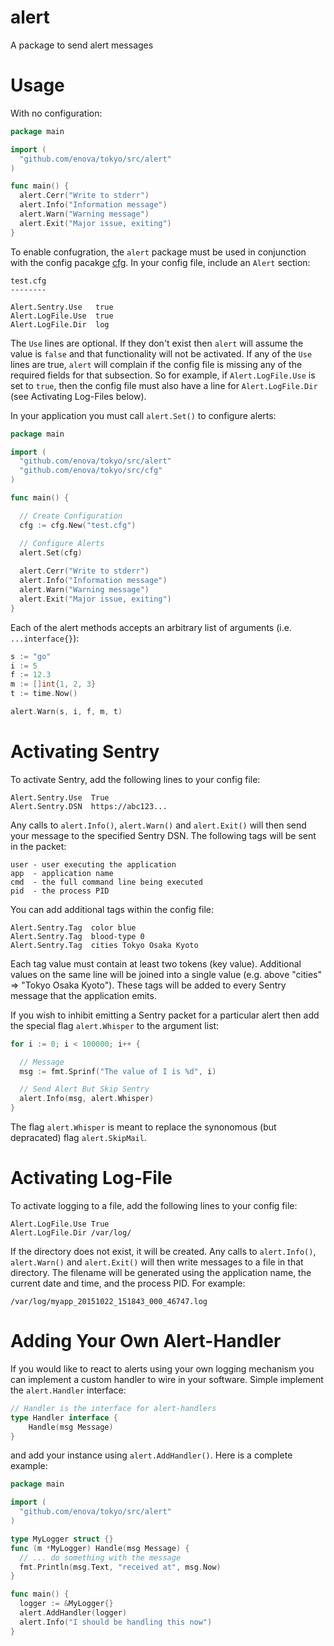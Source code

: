 # alert
A package to send alert messages

# Usage
With no configuration:

```go
package main

import (
  "github.com/enova/tokyo/src/alert"
)

func main() {
  alert.Cerr("Write to stderr")
  alert.Info("Information message")
  alert.Warn("Warning message")
  alert.Exit("Major issue, exiting")
}
```

To enable confugration, the `alert` package must be used in conjunction with the config pacakge [cfg](https://github.com/enova/tokyo/src/cfg).
In your config file, include an `Alert` section:

```
test.cfg
--------

Alert.Sentry.Use   true
Alert.LogFile.Use  true
Alert.LogFile.Dir  log
```

The `Use` lines are optional. If they don't exist then `alert` will assume the value is `false`
and that functionality will not be activated. If any of the `Use` lines are true, `alert` will
complain if the config file is missing any of the required fields for that subsection. So for example,
if `Alert.LogFile.Use` is set to `true`, then the config file must also have a line for `Alert.LogFile.Dir`
(see Activating Log-Files below).

In your application you must call `alert.Set()` to configure alerts:

```go
package main

import (
  "github.com/enova/tokyo/src/alert"
  "github.com/enova/tokyo/src/cfg"
)

func main() {

  // Create Configuration
  cfg := cfg.New("test.cfg")

  // Configure Alerts
  alert.Set(cfg)
  
  alert.Cerr("Write to stderr")
  alert.Info("Information message")
  alert.Warn("Warning message")
  alert.Exit("Major issue, exiting")
}
```

Each of the alert methods accepts an arbitrary list of arguments (i.e. `...interface{}`):

```go
s := "go"
i := 5
f := 12.3
m := []int{1, 2, 3}
t := time.Now()

alert.Warn(s, i, f, m, t)
```

# Activating Sentry

To activate Sentry, add the following lines to your config file:
```
Alert.Sentry.Use  True
Alert.Sentry.DSN  https://abc123...
```
Any calls to `alert.Info()`, `alert.Warn()` and `alert.Exit()` will then send your message to the specified Sentry DSN.
The following tags will be sent in the packet:
```
user - user executing the application
app  - application name
cmd  - the full command line being executed
pid  - the process PID
```
You can add additional tags within the config file:

```
Alert.Sentry.Tag  color blue
Alert.Sentry.Tag  blood-type 0
Alert.Sentry.Tag  cities Tokyo Osaka Kyoto
```

Each tag value must contain at least two tokens (key value). Additional values on the same
line will be joined into a single value (e.g. above "cities" => "Tokyo Osaka Kyoto"). These
tags will be added to every Sentry message that the application emits.

If you wish to inhibit emitting a Sentry packet for a particular alert then add the special
flag `alert.Whisper` to the argument list:

```go
for i := 0; i < 100000; i++ {

  // Message
  msg := fmt.Sprinf("The value of I is %d", i)

  // Send Alert But Skip Sentry
  alert.Info(msg, alert.Whisper)
}
```

The flag `alert.Whisper` is meant to replace the synonomous (but depracated) flag `alert.SkipMail`.

# Activating Log-File

To activate logging to a file, add the following lines to your config file:

```
Alert.LogFile.Use True
Alert.LogFile.Dir /var/log/
```

If the directory does not exist, it will be created.
Any calls to `alert.Info()`, `alert.Warn()` and `alert.Exit()` will then write messages
to a file in that directory. The filename will be generated using the application
name, the current date and time, and the process PID. For example:

```
/var/log/myapp_20151022_151843_000_46747.log
```
# Adding Your Own Alert-Handler

If you would like to react to alerts using your own logging mechanism you can implement a custom handler to wire in your software. Simple implement the `alert.Handler` interface:

```go
// Handler is the interface for alert-handlers
type Handler interface {
    Handle(msg Message)
}
```

and add your instance using `alert.AddHandler()`. Here is a complete example:

```go
package main

import (
  "github.com/enova/tokyo/src/alert"
)

type MyLogger struct {}
func (m *MyLogger) Handle(msg Message) {
  // ... do something with the message
  fmt.Println(msg.Text, "received at", msg.Now)
}

func main() {
  logger := &MyLogger{}
  alert.AddHandler(logger)
  alert.Info("I should be handling this now")
}
```
